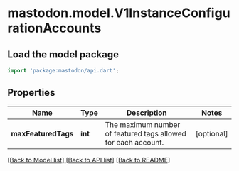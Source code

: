 # mastodon.model.V1InstanceConfigurationAccounts

## Load the model package
```dart
import 'package:mastodon/api.dart';
```

## Properties
Name | Type | Description | Notes
------------ | ------------- | ------------- | -------------
**maxFeaturedTags** | **int** | The maximum number of featured tags allowed for each account. | [optional] 

[[Back to Model list]](../README.md#documentation-for-models) [[Back to API list]](../README.md#documentation-for-api-endpoints) [[Back to README]](../README.md)



